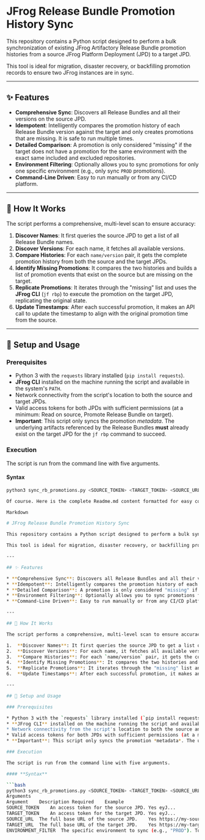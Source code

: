 # JFrog Release Bundle Promotion History Sync

This repository contains a Python script designed to perform a bulk synchronization of existing JFrog Artifactory Release Bundle promotion histories from a source JFrog Platform Deployment (JPD) to a target JPD.

This tool is ideal for migration, disaster recovery, or backfilling promotion records to ensure two JFrog instances are in sync.

---

## ✨ Features

* **Comprehensive Sync**: Discovers all Release Bundles and all their versions on the source JPD.
* **Idempotent**: Intelligently compares the promotion history of each Release Bundle version against the target and only creates promotions that are missing. It is safe to run multiple times.
* **Detailed Comparison**: A promotion is only considered "missing" if the target does not have a promotion for the same environment with the exact same included and excluded repositories.
* **Environment Filtering**: Optionally allows you to sync promotions for only one specific environment (e.g., only sync `PROD` promotions).
* **Command-Line Driven**: Easy to run manually or from any CI/CD platform.

---

## 🔧 How It Works

The script performs a comprehensive, multi-level scan to ensure accuracy:

1.  **Discover Names**: It first queries the source JPD to get a list of all Release Bundle names.
2.  **Discover Versions**: For each name, it fetches all available versions.
3.  **Compare Histories**: For each `name/version` pair, it gets the complete promotion history from both the source and the target JPDs.
4.  **Identify Missing Promotions**: It compares the two histories and builds a list of promotion events that exist on the source but are missing on the target.
5.  **Replicate Promotions**: It iterates through the "missing" list and uses the **JFrog CLI** (`jf rbp`) to execute the promotion on the target JPD, replicating the original state.
6.  **Update Timestamps**: After each successful promotion, it makes an API call to update the timestamp to align with the original promotion time from the source.

---

## 🚀 Setup and Usage

### Prerequisites

* Python 3 with the `requests` library installed (`pip install requests`).
* **JFrog CLI** installed on the machine running the script and available in the system's `PATH`.
* Network connectivity from the script's location to both the source and target JPDs.
* Valid access tokens for both JPDs with sufficient permissions (at a minimum: Read on source, Promote Release Bundle on target).
* **Important**: This script only syncs the promotion *metadata*. The underlying artifacts referenced by the Release Bundles **must** already exist on the target JPD for the `jf rbp` command to succeed.

### Execution

The script is run from the command line with five arguments.

#### **Syntax**

```bash
python3 sync_rb_promotions.py <SOURCE_TOKEN> <TARGET_TOKEN> <SOURCE_URL> <TARGET_URL> <ENVIRONMENT_FILTER>

Of course. Here is the complete Readme.md content formatted for easy copying.

Markdown

# JFrog Release Bundle Promotion History Sync

This repository contains a Python script designed to perform a bulk synchronization of existing JFrog Artifactory Release Bundle promotion histories from a source JFrog Platform Deployment (JPD) to a target JPD.

This tool is ideal for migration, disaster recovery, or backfilling promotion records to ensure two JFrog instances are in sync.

---

## ✨ Features

* **Comprehensive Sync**: Discovers all Release Bundles and all their versions on the source JPD.
* **Idempotent**: Intelligently compares the promotion history of each Release Bundle version against the target and only creates promotions that are missing. It is safe to run multiple times.
* **Detailed Comparison**: A promotion is only considered "missing" if the target does not have a promotion for the same environment with the exact same included and excluded repositories.
* **Environment Filtering**: Optionally allows you to sync promotions for only one specific environment (e.g., only sync `PROD` promotions).
* **Command-Line Driven**: Easy to run manually or from any CI/CD platform.

---

## 🔧 How It Works

The script performs a comprehensive, multi-level scan to ensure accuracy:

1.  **Discover Names**: It first queries the source JPD to get a list of all Release Bundle names.
2.  **Discover Versions**: For each name, it fetches all available versions.
3.  **Compare Histories**: For each `name/version` pair, it gets the complete promotion history from both the source and the target JPDs.
4.  **Identify Missing Promotions**: It compares the two histories and builds a list of promotion events that exist on the source but are missing on the target.
5.  **Replicate Promotions**: It iterates through the "missing" list and uses the **JFrog CLI** (`jf rbp`) to execute the promotion on the target JPD, replicating the original state.
6.  **Update Timestamps**: After each successful promotion, it makes an API call to update the timestamp to align with the original promotion time from the source.

---

## 🚀 Setup and Usage

### Prerequisites

* Python 3 with the `requests` library installed (`pip install requests`).
* **JFrog CLI** installed on the machine running the script and available in the system's `PATH`.
* Network connectivity from the script's location to both the source and target JPDs.
* Valid access tokens for both JPDs with sufficient permissions (at a minimum: Read on source, Promote Release Bundle on target).
* **Important**: This script only syncs the promotion *metadata*. The underlying artifacts referenced by the Release Bundles **must** already exist on the target JPD for the `jf rbp` command to succeed.

### Execution

The script is run from the command line with five arguments.

#### **Syntax**

```bash
python3 sync_rb_promotions.py <SOURCE_TOKEN> <TARGET_TOKEN> <SOURCE_URL> <TARGET_URL> <ENVIRONMENT_FILTER>
Arguments
Argument	Description	Required	Example
SOURCE_TOKEN	An access token for the source JPD.	Yes	eyJ...
TARGET_TOKEN	An access token for the target JPD.	Yes	eyJ...
SOURCE_URL	The full base URL of the source JPD.	Yes	https://my-source.jfrog.io
TARGET_URL	The full base URL of the target JPD.	Yes	https://my-target.jfrog.io
ENVIRONMENT_FILTER	The specific environment to sync (e.g., "PROD"). To sync all environments, provide empty quotes "".	Yes	"PROD" or ""
